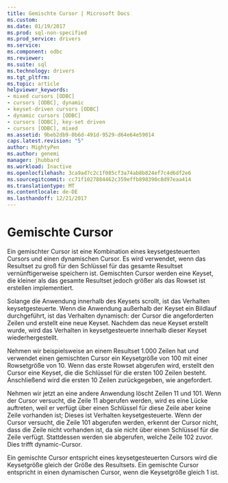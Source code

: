 ```yaml
---
title: Gemischte Cursor | Microsoft Docs
ms.custom: 
ms.date: 01/19/2017
ms.prod: sql-non-specified
ms.prod_service: drivers
ms.service: 
ms.component: odbc
ms.reviewer: 
ms.suite: sql
ms.technology: drivers
ms.tgt_pltfrm: 
ms.topic: article
helpviewer_keywords:
- mixed cursors [ODBC]
- cursors [ODBC], dynamic
- keyset-driven cursors [ODBC]
- dynamic cursors [ODBC]
- cursors [ODBC], key-set driven
- cursors [ODBC], mixed
ms.assetid: 9beb2db9-0b6d-491d-9529-d64e64e59014
caps.latest.revision: "5"
author: MightyPen
ms.author: genemi
manager: jhubbard
ms.workload: Inactive
ms.openlocfilehash: 3ca9ad7c2c1f085cf3a74ab8b824ef7c4d6df2e6
ms.sourcegitcommit: cc71f1027884462c359effb898390c8d97eaa414
ms.translationtype: MT
ms.contentlocale: de-DE
ms.lasthandoff: 12/21/2017
---
```

# <a name="mixed-cursors"></a>Gemischte Cursor
Ein gemischter Cursor ist eine Kombination eines keysetgesteuerten Cursors und einen dynamischen Cursor. Es wird verwendet, wenn das Resultset zu groß für den Schlüssel für das gesamte Resultset vernünftigerweise speichern ist. Gemischten Cursor werden eine Keyset, die kleiner als das gesamte Resultset jedoch größer als das Rowset ist erstellen implementiert.  
  
 Solange die Anwendung innerhalb des Keysets scrollt, ist das Verhalten keysetgesteuerte. Wenn die Anwendung außerhalb der Keyset ein Bildlauf durchgeführt, ist das Verhalten dynamisch: der Cursor die angeforderten Zeilen und erstellt eine neue Keyset. Nachdem das neue Keyset erstellt wurde, wird das Verhalten in keysetgesteuerte innerhalb dieser Keyset wiederhergestellt.  
  
 Nehmen wir beispielsweise an einem Resultset 1.000 Zeilen hat und verwendet einen gemischten Cursor ein Keysetgröße von 100 mit einer Rowsetgröße von 10. Wenn das erste Rowset abgerufen wird, erstellt den Cursor eine Keyset, die die Schlüssel für die ersten 100 Zeilen besteht. Anschließend wird die ersten 10 Zeilen zurückgegeben, wie angefordert.  
  
 Nehmen wir jetzt an eine andere Anwendung löscht Zeilen 11 und 101. Wenn der Cursor versucht, die Zeile 11 abgerufen werden, wird es eine Lücke auftreten, weil er verfügt über einen Schlüssel für diese Zeile aber keine Zeile vorhanden ist; Dieses ist Verhalten keysetgesteuerte. Wenn der Cursor versucht, die Zeile 101 abgerufen werden, erkennt der Cursor nicht, dass die Zeile nicht vorhanden ist, da sie nicht über einen Schlüssel für die Zeile verfügt. Stattdessen werden sie abgerufen, welche Zeile 102 zuvor. Dies trifft dynamic-Cursor.  
  
 Ein gemischte Cursor entspricht eines keysetgesteuerten Cursors wird die Keysetgröße gleich der Größe des Resultsets. Ein gemischte Cursor entspricht in einen dynamischen Cursor, wenn die Keysetgröße gleich 1 ist.
